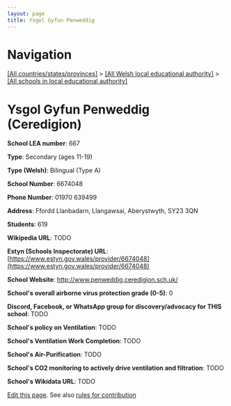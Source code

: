 ```yaml
---
layout: page
title: Ysgol Gyfun Penweddig
---
```

# Navigation

[[All countries/states/provinces]](../../..) > [[All Welsh local educational authority]](../..) > [[All schools in local educational authority]](..)

# Ysgol Gyfun Penweddig (Ceredigion)

**School LEA number**: 667

**Type**: Secondary (ages 11-19)

**Type (Welsh)**: Bilingual (Type A)

**School Number**: 6674048

**Phone Number**: 01970 639499

**Address**: Ffordd Llanbadarn, Llangawsai, Aberystwyth, SY23 3QN

**Students**: 619

**Wikipedia URL**: TODO

**Estyn (Schools Inspectorate) URL**: [https://www.estyn.gov.wales/provider/6674048](https://www.estyn.gov.wales/provider/6674048)

**School Website**: http://www.penweddig.ceredigion.sch.uk/

**School's overall airborne virus protection grade (0-5)**: 0

**Discord, Facebook, or WhatsApp group for discovery/advocacy for THIS school**: TODO

**School's policy on Ventilation**: TODO

**School's Ventilation Work Completion**: TODO

**School's Air-Purification**: TODO

**School's CO2 monitoring to actively drive ventilation and filtration**: TODO

**School's Wikidata URL**: TODO




[Edit this page](https://github.com/ventilate-schools/Wales/edit/prif/./Ceredigion/Ysgol_Gyfun_Penweddig.md). See also [rules for contribution](../../../contribution-rules/)